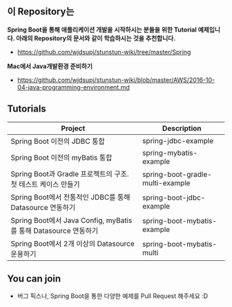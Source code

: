 ## 이 Repository는 

**Spring Boot을 통해 애플리케이션 개발을 시작하시는 분들을 위한 Tutorial 예제입니다. 아래의 Repository의 문서와 같이 학습하시는 것을 추천합니다.**
- https://github.com/wjdsupj/stunstun-wiki/tree/master/Spring

**Mac에서 Java개발환경 준비하기**
- https://github.com/wjdsupj/stunstun-wiki/blob/master/AWS/2016-10-04-java-programming-environment.md

## Tutorials

Project | Description |
---|---
Spring Boot 이전의 JDBC 통합 | spring-jdbc-example 
Spring Boot 이전의 myBatis 통합 | spring-mybatis-example 
Spring Boot과 Gradle 프로젝트의 구조. 첫 테스트 케이스 만들기 | spring-boot-gradle-multi-example 
Spring Boot에서 전통적인 JDBC를 통해 Datasource 연동하기 |  spring-boot-jdbc-example 
Spring Boot에서 Java Config, myBatis를 통해 Datasource 연동하기 | spring-boot-mybatis-example 
Spring Boot에서 2개 이상의 Datasource 운용하기 | spring-boot-mybatis-multi

## You can join 
* 버그 픽스나, Spring Boot을 통한 다양한 예제를 Pull Request 해주세요 :D
